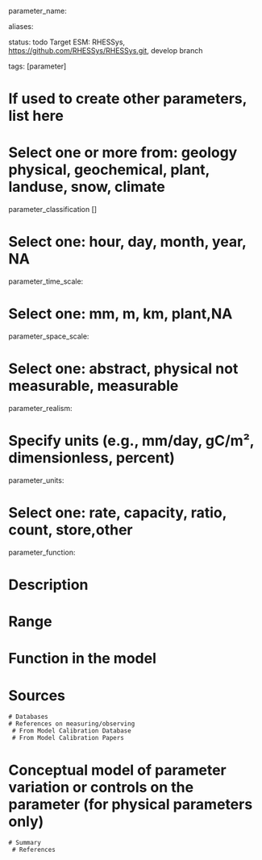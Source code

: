 
parameter_name: 

aliases:

status: todo
Target ESM: RHESSys, https://github.com/RHESSys/RHESSys.git, develop branch 

tags: [parameter]
# If used to create other parameters, list here


# Select one or more from: geology physical,  geochemical, plant, landuse, snow, climate
parameter_classification []

# Select one: hour, day, month, year, NA
parameter_time_scale: 

# Select one: mm, m, km, plant,NA
parameter_space_scale: 

# Select one: abstract, physical not measurable, measurable
parameter_realism: 

# Specify units (e.g., mm/day, gC/m², dimensionless, percent)
parameter_units: 

# Select one: rate, capacity, ratio, count, store,other
parameter_function: 




# Description


# Range

# Function in the model

# Sources
	# Databases
	# References on measuring/observing
	 # From Model Calibration Database
	 # From Model Calibration Papers

# Conceptual model of parameter variation or controls on the parameter  (for physical parameters only)
	# Summary
	 # References

